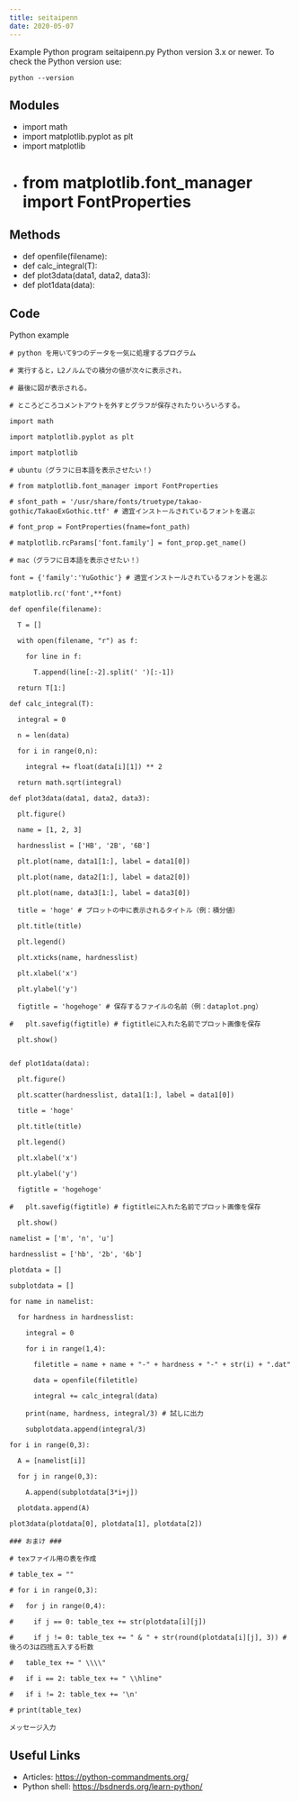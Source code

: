 ```yaml
---
title: seitaipenn
date: 2020-05-07
---
```

Example Python program seitaipenn.py
Python version 3.x or newer.
To check the Python version use:

    python --version

## Modules

* import math
* import matplotlib.pyplot as plt
* import matplotlib
* # from matplotlib.font_manager import FontProperties

## Methods

* def openfile(filename):
* def calc_integral(T):
* def plot3data(data1, data2, data3):
* def plot1data(data):

## Code

Python example

    # python を用いて9つのデータを一気に処理するプログラム
    
    # 実行すると，L2ノルムでの積分の値が次々に表示され，
    
    # 最後に図が表示される。
    
    # ところどころコメントアウトを外すとグラフが保存されたりいろいろする。
    
    import math
    
    import matplotlib.pyplot as plt
    
    import matplotlib
    
    # ubuntu（グラフに日本語を表示させたい！）
    
    # from matplotlib.font_manager import FontProperties
    
    # sfont_path = '/usr/share/fonts/truetype/takao-gothic/TakaoExGothic.ttf' # 適宜インストールされているフォントを選ぶ
    
    # font_prop = FontProperties(fname=font_path)
    
    # matplotlib.rcParams['font.family'] = font_prop.get_name()
    
    # mac（グラフに日本語を表示させたい！）
    
    font = {'family':'YuGothic'} # 適宜インストールされているフォントを選ぶ
    
    matplotlib.rc('font',**font)
    
    def openfile(filename):
    
      T = []
    
      with open(filename, "r") as f:
    
        for line in f:
    
          T.append(line[:-2].split(' ')[:-1])
    
      return T[1:]
    
    def calc_integral(T):
    
      integral = 0
    
      n = len(data)
    
      for i in range(0,n):
    
        integral += float(data[i][1]) ** 2
    
      return math.sqrt(integral)
    
    def plot3data(data1, data2, data3):
    
      plt.figure()
    
      name = [1, 2, 3]
    
      hardnesslist = ['HB', '2B', '6B']
    
      plt.plot(name, data1[1:], label = data1[0])
    
      plt.plot(name, data2[1:], label = data2[0])
    
      plt.plot(name, data3[1:], label = data3[0]) 
    
      title = 'hoge' # プロットの中に表示されるタイトル（例：積分値） 
    
      plt.title(title)
    
      plt.legend()
    
      plt.xticks(name, hardnesslist)
    
      plt.xlabel('x')
    
      plt.ylabel('y')
    
      figtitle = 'hogehoge' # 保存するファイルの名前（例：dataplot.png）
    
    #   plt.savefig(figtitle) # figtitleに入れた名前でプロット画像を保存
    
      plt.show()
    
    
    def plot1data(data):
    
      plt.figure()
    
      plt.scatter(hardnesslist, data1[1:], label = data1[0])
    
      title = 'hoge'
    
      plt.title(title)
    
      plt.legend()
    
      plt.xlabel('x')
    
      plt.ylabel('y')
    
      figtitle = 'hogehoge'
    
    #   plt.savefig(figtitle) # figtitleに入れた名前でプロット画像を保存
    
      plt.show()
    
    namelist = ['m', 'n', 'u']
    
    hardnesslist = ['hb', '2b', '6b']
    
    plotdata = []
    
    subplotdata = []
    
    for name in namelist:
    
      for hardness in hardnesslist:
    
        integral = 0
    
        for i in range(1,4):
    
          filetitle = name + name + "-" + hardness + "-" + str(i) + ".dat"
    
          data = openfile(filetitle)
    
          integral += calc_integral(data)
    
        print(name, hardness, integral/3) # 試しに出力
    
        subplotdata.append(integral/3)
    
    for i in range(0,3):
    
      A = [namelist[i]]
    
      for j in range(0,3):
    
        A.append(subplotdata[3*i+j])
    
      plotdata.append(A)
    
    plot3data(plotdata[0], plotdata[1], plotdata[2])
    
    ### おまけ ###
    
    # texファイル用の表を作成
    
    # table_tex = ""
    
    # for i in range(0,3):
    
    #   for j in range(0,4):
    
    #     if j == 0: table_tex += str(plotdata[i][j])
    
    #     if j != 0: table_tex += " & " + str(round(plotdata[i][j], 3)) # 後ろの3は四捨五入する桁数
    
    #   table_tex += " \\\\"
    
    #   if i == 2: table_tex += " \\hline"
    
    #   if i != 2: table_tex += '\n'
    
    # print(table_tex)
    
    メッセージ入力

## Useful Links

- Articles: https://python-commandments.org/
- Python shell: https://bsdnerds.org/learn-python/
